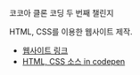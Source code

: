 코코아 클론 코딩 두 번째 챌린지

HTML, CSS를 이용한 웹사이트 제작.
* [웹사이트 링크](https://deficientsympatheticshell.jiyajiwon.repl.co/)
* [HTML, CSS 소스 in codepen](https://codepen.io/jiyajiwon/pen/qBmRRKm)
